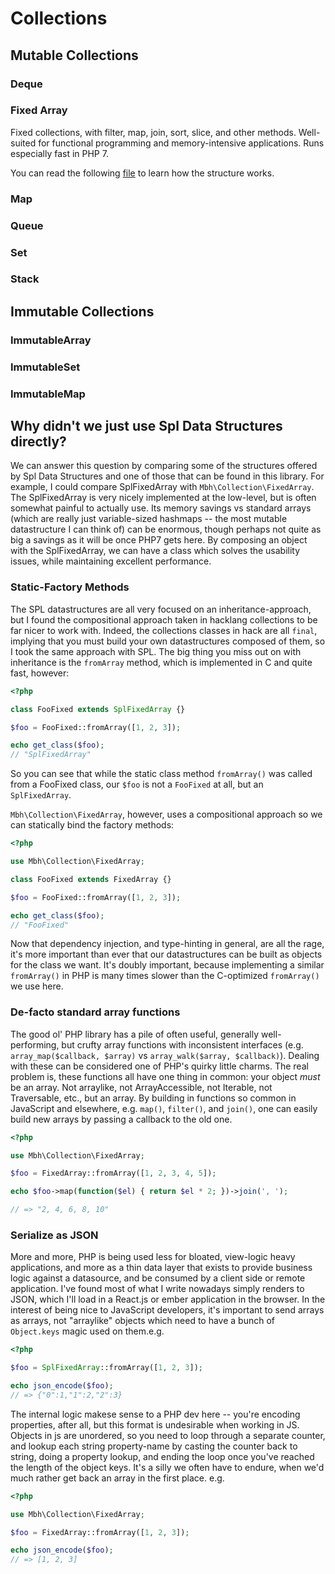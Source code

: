 # Collections

## Mutable Collections

### Deque

### Fixed Array

Fixed collections, with filter, map, join, sort, slice, and other methods. Well-suited for functional programming and memory-intensive applications. Runs especially fast in PHP 7.

You can read the following [file](./Collections/FixedArray.md) to learn how the structure works.

### Map

### Queue

### Set

### Stack

## Immutable Collections

### ImmutableArray

### ImmutableSet

### ImmutableMap

## Why didn't we just use Spl Data Structures directly?

We can answer this question by comparing some of the structures offered by Spl Data Structures and one of those that can be found in this library. For example, I could compare SplFixedArray with `Mbh\Collection\FixedArray`. The SplFixedArray is very nicely implemented at the low-level, but is often somewhat painful to actually use. Its memory savings vs standard arrays (which are really just variable-sized hashmaps -- the most mutable datastructure I can think of) can be enormous, though perhaps not quite as big a savings as it will be once PHP7 gets here. By composing an object with the SplFixedArray, we can have a class which solves the usability issues, while maintaining excellent performance.

### Static-Factory Methods

The SPL datastructures are all very focused on an inheritance-approach, but I found the compositional approach taken in hacklang collections to be far nicer to work with. Indeed, the collections classes in hack are all `final`, implying that you must build your own datastructures composed of them, so I took the same approach with SPL. The big thing you miss out on with inheritance is the `fromArray` method, which is implemented in C and quite fast, however:

```php
<?php

class FooFixed extends SplFixedArray {}

$foo = FooFixed::fromArray([1, 2, 3]);

echo get_class($foo);
// "SplFixedArray"
```

So you can see that while the static class method `fromArray()` was called from a FooFixed class, our `$foo` is not a `FooFixed` at all, but an `SplFixedArray`.

`Mbh\Collection\FixedArray`, however, uses a compositional approach so we can statically bind the factory methods:

```php
<?php

use Mbh\Collection\FixedArray;

class FooFixed extends FixedArray {}

$foo = FooFixed::fromArray([1, 2, 3]);

echo get_class($foo);
// "FooFixed"
```

Now that dependency injection, and type-hinting in general, are all the rage, it's more important than ever that our datastructures can be built as objects for the class we want. It's doubly important, because implementing a similar `fromArray()` in PHP is many times slower than the C-optimized `fromArray()` we use here.

### De-facto standard array functions

The good ol' PHP library has a pile of often useful, generally well-performing, but crufty array functions with inconsistent interfaces (e.g. `array_map($callback, $array)` vs `array_walk($array, $callback)`). Dealing with these can be considered one of PHP's quirky little charms. The real problem is, these functions all have one thing in common: your object _must_ be an array. Not arraylike, not ArrayAccessible, not Iterable, not Traversable, etc., but an array. By building in functions so common in JavaScript and elsewhere, e.g. `map()`, `filter()`, and `join()`, one can easily build new arrays by passing a callback to the old one.

```php
<?php

use Mbh\Collection\FixedArray;

$foo = FixedArray::fromArray([1, 2, 3, 4, 5]);

echo $foo->map(function($el) { return $el * 2; })->join(', ');

// => "2, 4, 6, 8, 10"
```

### Serialize as JSON

More and more, PHP is being used less for bloated, view-logic heavy applications, and more as a thin data layer that exists to provide business logic against a datasource, and be consumed by a client side or remote application. I've found most of what I write nowadays simply renders to JSON, which I'll load in a React.js or ember application in the browser. In the interest of being nice to JavaScript developers, it's important to send arrays as arrays, not "arraylike" objects which need to have a bunch of `Object.keys` magic used on them.e.g.

```php
<?php

$foo = SplFixedArray::fromArray([1, 2, 3]);

echo json_encode($foo);
// => {"0":1,"1":2,"2":3}
```

The internal logic makese sense to a PHP dev here -- you're encoding properties, after all, but this format is undesirable when working in JS. Objects in js are unordered, so you need to loop through a separate counter, and lookup each string property-name by casting the counter back to string, doing a property lookup, and ending the loop once you've reached the length of the object keys. It's a silly we often have to endure, when we'd much rather get back an array in the first place. e.g.

```php
<?php

use Mbh\Collection\FixedArray;

$foo = FixedArray::fromArray([1, 2, 3]);

echo json_encode($foo);
// => [1, 2, 3]
```
